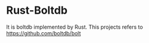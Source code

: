 # Rust-Boltdb

It is boltdb implemented by Rust. This projects refers to <https://github.com/boltdb/bolt>